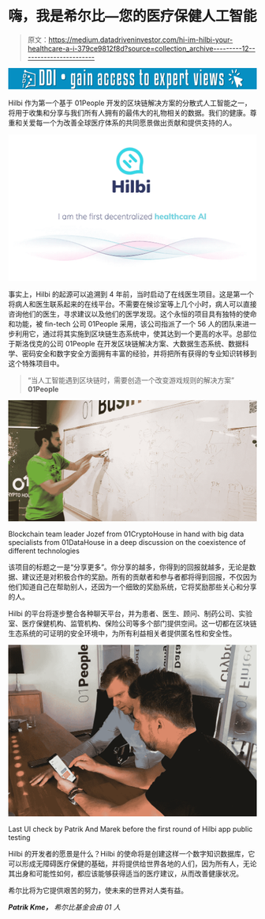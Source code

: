 # 嗨，我是希尔比—您的医疗保健人工智能

> 原文：<https://medium.datadriveninvestor.com/hi-im-hilbi-your-healthcare-a-i-379ce9812f8d?source=collection_archive---------12----------------------->

[![](img/b5b57b58027e7b0973a52b91c608a80d.png)](http://www.track.datadriveninvestor.com/1B9E)

Hilbi 作为第一个基于 01People 开发的区块链解决方案的分散式人工智能之一，将用于收集和分享与我们所有人拥有的最伟大的礼物相关的数据。我们的健康。尊重和关爱每一个为改善全球医疗体系的共同愿景做出贡献和提供支持的人。

![](img/49c931330da9fe4aee70697114816ab8.png)

事实上，Hilbi 的起源可以追溯到 4 年前，当时启动了在线医生项目。这是第一个将病人和医生联系起来的在线平台。不需要在候诊室等上几个小时，病人可以直接咨询他们的医生，寻求建议以及他们的医学发现。这个永恒的项目具有独特的使命和功能，被 fin-tech 公司 01People 采用，该公司指派了一个 56 人的团队来进一步利用它，通过将其实施到区块链生态系统中，使其达到一个更高的水平。总部位于斯洛伐克的公司 01People 在开发区块链解决方案、大数据生态系统、数据科学、密码安全和数字安全方面拥有丰富的经验，并将把所有获得的专业知识转移到这个特殊项目中。

> “当人工智能遇到区块链时，需要创造一个改变游戏规则的解决方案” **01People**

![](img/434308fffb68d9b9664a82f6e7230d37.png)

Blockchain team leader Jozef from 01CryptoHouse in hand with big data specialists from 01DataHouse in a deep discussion on the coexistence of different technologies

该项目的标题之一是“分享更多”。你分享的越多，你得到的回报就越多，无论是数据、建议还是对积极合作的奖励。所有的贡献者和参与者都将得到回报，不仅因为他们知道自己在帮助别人，还因为一个细致的奖励系统，它将奖励那些关心和分享的人。

Hilbi 的平台将逐步整合各种聊天平台，并为患者、医生、顾问、制药公司、实验室、医疗保健机构、监管机构、保险公司等多个部门提供空间。这一切都在区块链生态系统的可证明的安全环境中，为所有利益相关者提供匿名性和安全性。

![](img/e041285d52461d61388573a2df81e6c0.png)

Last UI check by Patrik And Marek before the first round of Hilbi app public testing

Hilbi 的开发者的愿景是什么？Hilbi 的使命将是创建这样一个数字知识数据库，它可以形成无障碍医疗保健的基础，并将提供给世界各地的人们，因为所有人，无论其出身和可能性如何，都应该能够获得适当的医疗建议，从而改善健康状况。

希尔比将为它提供艰苦的努力，使未来的世界对人类有益。

***Patrik Kme，*** *希尔比基金会由 01 人*